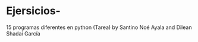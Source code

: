 # Ejersicios-
15 programas diferentes en python (Tarea)
by Santino Noé Ayala and Dilean Shadai García
